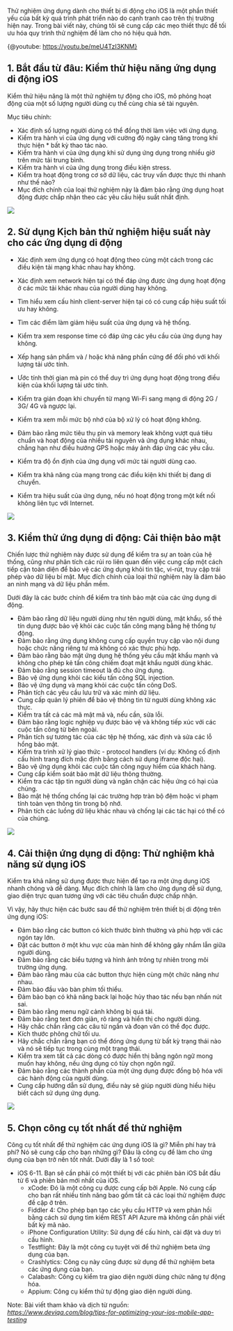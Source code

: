 Thử nghiệm ứng dụng dành cho thiết bị di động cho iOS là một phần thiết yếu của bất kỳ quá trình phát triển nào do cạnh tranh cao trên thị trường hiện nay. Trong bài viết này, chúng tôi sẽ cung cấp các mẹo thiết thực để tối ưu hóa quy trình thử nghiệm để làm cho nó hiệu quả hơn.

{@youtube: https://youtu.be/meU4TzI3KNM}

## 1. Bắt đầu từ đâu: Kiểm thử hiệu năng ứng dụng di động iOS
Kiểm thử hiệu năng là một thử nghiệm tự động cho iOS, mô phỏng hoạt động của một số lượng người dùng cụ thể cùng chia sẻ tài nguyên.

Mục tiêu chính:

* Xác định số lượng người dùng có thể đồng thời làm việc với ứng dụng.
* Kiểm tra hành vi của ứng dụng với cường độ ngày càng tăng trong khi thực hiện * bất kỳ thao tác nào.
* Kiểm tra hành vi của ứng dụng khi sử dụng ứng dụng trong nhiều giờ trên mức tải trung bình.
* Kiểm tra hành vi của ứng dụng trong điều kiện stress.
* Kiểm tra hoạt động trong cơ sở dữ liệu, các truy vấn được thực thi nhanh như thế nào?
* Mục đích chính của loại thử nghiệm này là đảm bảo rằng ứng dụng hoạt động được chấp nhận theo các yêu cầu hiệu suất nhất định.

![](https://images.viblo.asia/457624d0-f4e4-4d40-b960-c4ee84f990bd.jpg)

## 2. Sử dụng Kịch bản thử nghiệm hiệu suất này cho các ứng dụng di động
* Xác định xem ứng dụng có hoạt động theo cùng một cách trong các điều kiện tải mạng khác nhau hay không.

* Xác định xem network hiện tại có thể đáp ứng được ứng dụng hoạt động ở các mức tải khác nhau của người dùng hay không.

* Tìm hiểu xem cấu hình client-server hiện tại có có cung cấp hiệu suất tối ưu hay không.

* Tìm các điểm làm giảm hiệu suất của ứng dụng và hệ thống.

* Kiểm tra xem response time có đáp ứng các yêu cầu của ứng dụng hay không.

* Xếp hạng sản phẩm và / hoặc khả năng phần cứng để đối phó với khối lượng tải ước tính.

* Ước tính thời gian mà pin có thể duy trì ứng dụng hoạt động trong điều kiện của khối lượng tải ước tính.

* Kiểm tra gián đoạn khi chuyển từ mạng Wi-Fi sang mạng di động 2G / 3G/ 4G và ngược lại.

* Kiểm tra xem mỗi mức bộ nhớ của bộ xử lý có hoạt động không.

* Đảm bảo rằng mức tiêu thụ pin và memory leak không vượt quá tiêu chuẩn và hoạt động của nhiều tài nguyên và ứng dụng khác nhau, chẳng hạn như điều hướng GPS hoặc máy ảnh đáp ứng các yêu cầu.

* Kiểm tra độ ổn định của ứng dụng với mức tải người dùng cao.

* Kiểm tra khả năng của mạng trong các điều kiện khi thiết bị đang di chuyển.

* Kiểm tra hiệu suất của ứng dụng, nếu nó hoạt động trong một kết nối không liên tục với Internet.

![](https://images.viblo.asia/bb74a1b6-d085-44d2-a2c2-c4a9c49ba78e.jpg)

## 3. Kiểm thử ứng dụng di động: Cải thiện bảo mật
Chiến lược thử nghiệm này được sử dụng để kiểm tra sự an toàn của hệ thống, cũng như phân tích các rủi ro liên quan đến việc cung cấp một cách tiếp cận toàn diện để bảo vệ các ứng dụng khỏi tin tặc, vi-rút, truy cập trái phép vào dữ liệu bí mật. Mục đích chính của loại thử nghiệm này là đảm bảo an ninh mạng và dữ liệu phần mềm.

Dưới đây là các bước chính để kiểm tra tính bảo mật của các ứng dụng di động.

* Đảm bảo rằng dữ liệu người dùng như tên người dùng, mật khẩu, số thẻ tín dụng được bảo vệ khỏi các cuộc tấn công mạng bằng hệ thống tự động.
* Đảm bảo rằng ứng dụng không cung cấp quyền truy cập vào nội dung hoặc chức năng riêng tư mà không có xác thực phù hợp.
* Đảm bảo rằng bảo mật ứng dụng hệ thống yêu cầu mật khẩu mạnh và không cho phép kẻ tấn công chiếm đoạt mật khẩu người dùng khác.
* Đảm bảo rằng session timeout là đủ cho ứng dụng.
* Bảo vệ ứng dụng khỏi các kiểu tấn công SQL injection.
* Bảo vệ ứng dụng và mạng khỏi các cuộc tấn công DoS.
* Phân tích các yêu cầu lưu trữ và xác minh dữ liệu.
* Cung cấp quản lý phiên để bảo vệ thông tin từ người dùng không xác thực.
* Kiểm tra tất cả các mã mật mã và, nếu cần, sửa lỗi.
* Đảm bảo rằng logic nghiệp vụ được bảo vệ và không tiếp xúc với các cuộc tấn công từ bên ngoài.
* Phân tích sự tương tác của các tệp hệ thống, xác định và sửa các lỗ hổng bảo mật.
* Kiểm tra trình xử lý giao thức - protocol handlers (ví dụ: Không cố định cấu hình trang đích mặc định bằng cách sử dụng iframe độc hại).
* Bảo vệ ứng dụng khỏi các cuộc tấn công nguy hiểm của khách hàng.
* Cung cấp kiểm soát bảo mật dữ liệu thông thường.
* Kiểm tra các tập tin người dùng và ngăn chặn các hiệu ứng có hại của chúng.
* Bảo mật hệ thống chống lại các trường hợp tràn bộ đệm hoặc vi phạm tính toàn vẹn thông tin trong bộ nhớ.
* Phân tích các luồng dữ liệu khác nhau và chống lại các tác hại có thể có của chúng.

![](https://images.viblo.asia/44797962-2e7e-49fb-a969-a78d17e992c1.jpg)

## 4. Cải thiện ứng dụng di động: Thử nghiệm khả năng sử dụng iOS

Kiểm tra khả năng sử dụng được thực hiện để tạo ra một ứng dụng iOS nhanh chóng và dễ dàng. Mục đích chính là làm cho ứng dụng dễ sử dụng, giao diện trực quan tương ứng với các tiêu chuẩn được chấp nhận.

Vì vậy, hãy thực hiện các bước sau để thử nghiệm trên thiết bị di động trên ứng dụng iOS:

* Đảm bảo rằng các button có kích thước bình thường và phù hợp với các ngón tay lớn.
* Đặt các button ở một khu vực của màn hình để không gây nhầm lẫn giữa người dùng.
* Đảm bảo rằng các biểu tượng và hình ảnh trông tự nhiên trong môi trường ứng dụng.
* Đảm bảo rằng màu của các button thực hiện cùng một chức năng như nhau.
* Đảm bảo đầu vào bàn phím tối thiểu.
* Đảm bảo bạn có khả năng back lại hoặc hủy thao tác nếu bạn nhấn nút sai.
* Đảm bảo rằng menu ngữ cảnh không bị quá tải.
* Đảm bảo rằng text đơn giản, rõ ràng và hiển thị cho người dùng.
* Hãy chắc chắn rằng các câu từ ngắn và đoạn văn có thể đọc được.
* Kích thước phông chữ tối ưu.
* Hãy chắc chắn rằng bạn có thể đóng ứng dụng từ bất kỳ trạng thái nào và nó sẽ tiếp tục trong cùng một trạng thái.
* Kiểm tra xem tất cả các dòng có được hiển thị bằng ngôn ngữ mong muốn hay không, nếu ứng dụng có tùy chọn ngôn ngữ.
* Đảm bảo rằng các thành phần của một ứng dụng được đồng bộ hóa với các hành động của người dùng.
* Cung cấp hướng dẫn sử dụng, điều này sẽ giúp người dùng hiểu hiệu biết cách sử dụng ứng dụng.

![](https://images.viblo.asia/40d801e3-6c0f-471a-acf6-8474c1233d6b.jpg)
## 5. Chọn công cụ tốt nhất để thử nghiệm
Công cụ tốt nhất để thử nghiệm các ứng dụng iOS là gì? Miễn phí hay trả phí? Nó sẽ cung cấp cho bạn những gì? Đâu là công cụ để làm cho ứng dụng của bạn trở nên tốt nhất. Dưới đây là 1 số tool:

* iOS 6-11. Bạn sẽ cần phải có một thiết bị với các phiên bản iOS bắt đầu từ 6 và phiên bản mới nhất của iOS. 
    * xCode: Đó là một công cụ được cung cấp bởi Apple. Nó cung cấp cho bạn rất nhiều tính năng bao gồm tất cả các loại thử nghiệm được đề cập ở trên.
    * Fiddler 4: Cho phép bạn tạo các yêu cầu HTTP và xem phản hồi bằng cách sử dụng tìm kiếm REST API Azure mà không cần phải viết bất kỳ mã nào.
    * iPhone Configuration Utility: Sử dụng để cấu hình, cài đặt và duy trì cấu hình.
    * Testflight: Đây là một công cụ tuyệt vời để thử nghiệm beta ứng dụng của bạn.
    * Crashlytics: Công cụ này cũng được sử dụng để thử nghiệm beta các ứng dụng của bạn.
    * Calabash: Công cụ kiểm tra giao diện người dùng chức năng tự động hóa.
    * Appium: Công cụ kiểm thử tự động giao diện người dùng.


Note: Bài viết tham khảo và dịch từ nguồn: *https://www.deviqa.com/blog/tips-for-optimizing-your-ios-mobile-app-testing*